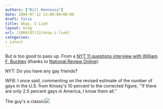 ```yaml
---
authors: ["Bill Hennessy"]
date: 2004-07-12 13:00:00+00:00
draft: false
title: Okay, I Lied
layout: blog
url: /2004/07/12/okay-i-lied/
categories:
- Latest
---
```


But is too good to pass up.  From a [NYT 11 questions interview with William F. Buckley](https://www.nytimes.com/2004/07/11/magazine/11QUESTIONS.html) (thanks to [National Review Online](https://www.nationalreview.com/thecorner/corner.asp)):  
  
NYT:  Do you have any gay friends?  
  
WFB:  I once said, commenting on the revised estimate of the number of gays in the U.S. from Kinsey's 10 percent to the corrected figure, ''If there are only 2.5 percent gays in America, I know them all.''   
  
The guy's a classic![](https://blog.billhennessy.com/aggbug.aspx?PostID=693)

